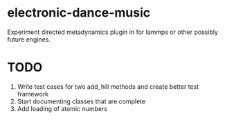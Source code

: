 electronic-dance-music
======================

Experiment directed metadynamics plugin in for lammps or other
possibly future engines. 


TODO
===============

1. Write test cases for two add_hill methods and create better test framework
2. Start documenting classes that are complete
3. Add loading of atomic numbers
